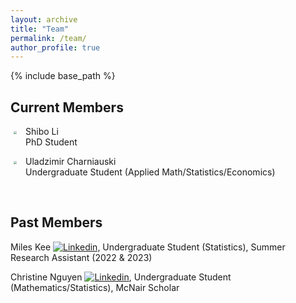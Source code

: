 ```yaml
---
layout: archive
title: "Team"
permalink: /team/
author_profile: true
---
```


{% include base_path %}

## Current Members

<img src="https://yaozheng-stat.github.io/images/profile_Shibo.jpg" align="left" style="zoom:27.07%;padding: 30px 50px 50px 20px;" /> 
Shibo Li<br>
PhD Student

<br clear="left">

<img src="https://yaozheng-stat.github.io/images/profile.png" align="left" style="zoom:27.07%;padding: 30px 50px 50px 20px;" /> Uladzimir Charniauski<br>
Undergraduate Student (Applied Math/Statistics/Economics)

<br clear="left">


## Past Members

Miles Kee [![Linkedin](https://yaozheng-stat.github.io/images/linkedin.png)](https://www.linkedin.com/in/miles-kee-b15258205/),
Undergraduate Student (Statistics), Summer Research Assistant (2022 & 2023)

Christine Nguyen [![Linkedin](https://yaozheng-stat.github.io/images/linkedin.png)](https://www.linkedin.com/in/christinenguyen0721/),
Undergraduate Student (Mathematics/Statistics), McNair Scholar 

<br clear="left">